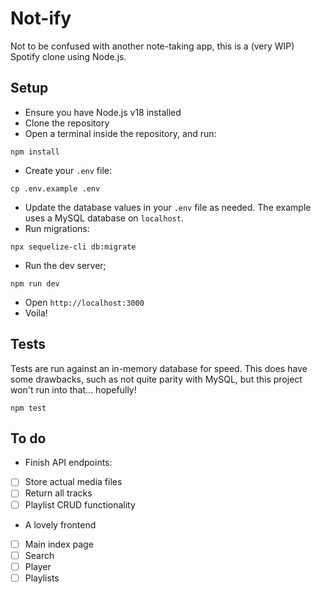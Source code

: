 # Not-ify

Not to be confused with another note-taking app, this is a (very WIP) Spotify clone using Node.js.

## Setup

- Ensure you have Node.js v18 installed
- Clone the repository
- Open a terminal inside the repository, and run:
```
npm install
```
- Create your `.env` file:
```
cp .env.example .env
```
- Update the database values in your `.env` file as needed. The example uses a MySQL database on `localhost`.
- Run migrations:
```
npx sequelize-cli db:migrate
```
- Run the dev server;
```
npm run dev
```
- Open `http://localhost:3000`
- Voila!

## Tests

Tests are run against an in-memory database for speed. This does have some drawbacks, such as not quite parity with MySQL, but this project won't run into that... hopefully!

```
npm test
```

## To do
- Finish API endpoints:
- [ ] Store actual media files
- [ ] Return all tracks
- [ ] Playlist CRUD functionality

- A lovely frontend
- [ ] Main index page
- [ ] Search
- [ ] Player
- [ ] Playlists